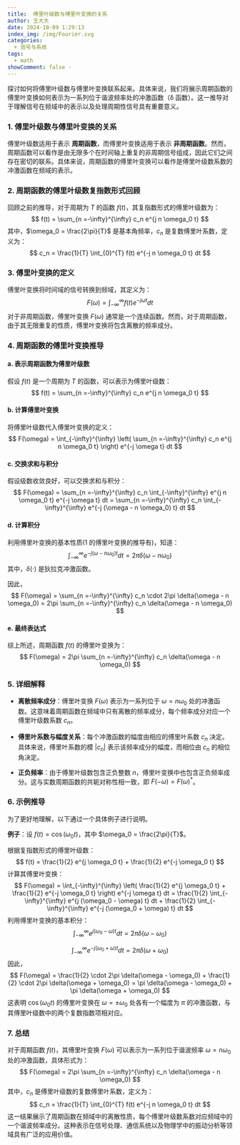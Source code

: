 ```yaml
---
title:  傅里叶级数与傅里叶变换的关系
author: 王大大
date: 2024-10-09 1:29:13
index_img: /img/Fourier.svg
categories:
  + 信号与系统
tags:
  + math
showComment: false -
---
```

探讨如何将傅里叶级数与傅里叶变换联系起来。具体来说，我们将展示周期函数的傅里叶变换如何表示为一系列位于谐波频率处的冲激函数（δ 函数）。这一推导对于理解信号在频域中的表示以及处理周期性信号具有重要意义。

### 1. 傅里叶级数与傅里叶变换的关系

傅里叶级数适用于表示 **周期函数**，而傅里叶变换适用于表示 **非周期函数**。然而，周期函数可以看作是由无限多个在时间轴上重复的非周期信号组成，因此它们之间存在密切的联系。具体来说，周期函数的傅里叶变换可以看作是傅里叶级数系数的冲激函数在频域的表示。

### 2. 周期函数的傅里叶级数复指数形式回顾

回顾之前的推导，对于周期为 $T$ 的函数 $f(t)$，其复指数形式的傅里叶级数为：
$$
    f(t) = \sum_{n =-\infty}^{\infty} c_n e^{j n \omega_0 t}
$$
其中，$\omega_0 = \frac{2\pi}{T}$ 是基本角频率，$c_n$ 是复数傅里叶系数，定义为：
$$
    c_n = \frac{1}{T} \int_{0}^{T} f(t) e^{-j n \omega_0 t} dt
$$
### 3. 傅里叶变换的定义

傅里叶变换将时间域的信号转换到频域，其定义为：
$$
    F(\omega) = \int_{-\infty}^{\infty} f(t) e^{-j \omega t} dt
$$
对于非周期函数，傅里叶变换 $F(\omega)$ 通常是一个连续函数。然而，对于周期函数，由于其无限重复的性质，傅里叶变换将包含离散的频率成分。

### 4. 周期函数的傅里叶变换推导

#### a. 表示周期函数为傅里叶级数

假设 $f(t)$ 是一个周期为 $T$ 的函数，可以表示为傅里叶级数：
$$
    f(t) = \sum_{n =-\infty}^{\infty} c_n e^{j n \omega_0 t}
$$
#### b. 计算傅里叶变换

将傅里叶级数代入傅里叶变换的定义：
$$
    F(\omega) = \int_{-\infty}^{\infty} \left( \sum_{n =-\infty}^{\infty} c_n e^{j n \omega_0 t} \right) e^{-j \omega t} dt
$$
#### c. 交换求和与积分

假设级数收敛良好，可以交换求和与积分：
$$
    F(\omega) = \sum_{n =-\infty}^{\infty} c_n \int_{-\infty}^{\infty} e^{j n \omega_0 t} e^{-j \omega t} dt = \sum_{n =-\infty}^{\infty} c_n \int_{-\infty}^{\infty} e^{-j (\omega - n \omega_0) t} dt
$$
#### d. 计算积分

利用傅里叶变换的基本性质(1 的傅里叶变换的推导有)，知道：
$$
    \int_{-\infty}^{\infty} e^{-j (\omega - n \omega_0) t} dt = 2\pi \delta(\omega - n \omega_0)
$$
其中，$\delta(\cdot)$ 是狄拉克冲激函数。

因此，
$$
    F(\omega) = \sum_{n =-\infty}^{\infty} c_n \cdot 2\pi \delta(\omega - n \omega_0) = 2\pi \sum_{n =-\infty}^{\infty} c_n \delta(\omega - n \omega_0)
$$
#### e. 最终表达式

综上所述，周期函数 $f(t)$ 的傅里叶变换为：
$$
    F(\omega) = 2\pi \sum_{n =-\infty}^{\infty} c_n \delta(\omega - n \omega_0)
$$
### 5. 详细解释

- **离散频率成分**：傅里叶变换 $F(\omega)$ 表示为一系列位于 $\omega = n \omega_0$ 处的冲激函数。这意味着周期函数在频域中只有离散的频率成分，每个频率成分对应一个傅里叶级数系数 $c_n$。

- **傅里叶系数与幅度关系**：每个冲激函数的幅度由相应的傅里叶系数 $c_n$ 决定。具体来说，傅里叶系数的模 $|c_n|$ 表示该频率成分的幅度，而相位由 $c_n$ 的相位角决定。

- **正负频率**：由于傅里叶级数包含正负整数 $n$，傅里叶变换中也包含正负频率成分。这与实数周期函数的共轭对称性相一致，即 $F(-\omega) = F(\omega)^*$。

### 6. 示例推导

为了更好地理解，以下通过一个具体例子进行说明。

**例子**：设 $f(t) = \cos(\omega_0 t)$，其中 $\omega_0 = \frac{2\pi}{T}$。

根据复指数形式的傅里叶级数：
$$
    f(t) = \frac{1}{2} e^{j \omega_0 t} + \frac{1}{2} e^{-j \omega_0 t}
$$
计算其傅里叶变换：
$$
    F(\omega) = \int_{-\infty}^{\infty} \left( \frac{1}{2} e^{j \omega_0 t} + \frac{1}{2} e^{-j \omega_0 t} \right) e^{-j \omega t} dt = \frac{1}{2} \int_{-\infty}^{\infty} e^{j (\omega_0 - \omega) t} dt + \frac{1}{2} \int_{-\infty}^{\infty} e^{-j (\omega_0 + \omega) t} dt
$$
利用傅里叶变换的基本积分：
$$
    \int_{-\infty}^{\infty} e^{j (\omega_0 - \omega) t} dt = 2\pi \delta(\omega - \omega_0)
$$

$$
    \int_{-\infty}^{\infty} e^{-j (\omega_0 + \omega) t} dt = 2\pi \delta(\omega + \omega_0)
$$
因此，
$$
    F(\omega) = \frac{1}{2} \cdot 2\pi \delta(\omega - \omega_0) + \frac{1}{2} \cdot 2\pi \delta(\omega + \omega_0) = \pi \delta(\omega - \omega_0) + \pi \delta(\omega + \omega_0)
$$
这表明 $\cos(\omega_0 t)$ 的傅里叶变换在 $\omega = \pm \omega_0$ 处各有一个幅度为 $\pi$ 的冲激函数，与其傅里叶级数中的两个复数指数项相对应。

### 7. 总结

对于周期函数 $f(t)$，其傅里叶变换 $F(\omega)$ 可以表示为一系列位于谐波频率 $\omega = n \omega_0$ 处的冲激函数，具体形式为：
$$
    F(\omega) = 2\pi \sum_{n =-\infty}^{\infty} c_n \delta(\omega - n \omega_0)
$$
其中，$c_n$ 是傅里叶级数的复数傅里叶系数，定义为：
$$
    c_n = \frac{1}{T} \int_{0}^{T} f(t) e^{-j n \omega_0 t} dt
$$
这一结果展示了周期函数在频域中的离散性质，每个傅里叶级数系数对应频域中的一个谐波频率成分。这种表示在信号处理、通信系统以及物理学中的振动分析等领域具有广泛的应用价值。

